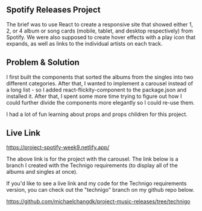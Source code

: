 ## Spotify Releases Project
The brief was to use React to create a responsive site that showed either 1, 2, or 4 album or song cards (mobile, tablet, and desktop respectively) from Spotify. We were also supposed to create hover effects with a play icon that expands, as well as links to the individual artists on each track.

## Problem & Solution

I first built the components that sorted the albums from the singles into two different categories. After that, I wanted to implement a carousel instead of a long list - so I added react-flickity-component to the package.json and installed it. After that, I spent some more time trying to figure out how I could further divide the components more elegantly so I could re-use them.

I had a lot of fun learning about props and props children for this project.

## Live Link
https://project-spotify-week9.netlify.app/

The above link is for the project with the carousel. The link below is a branch I created with the Technigo requirements (to display all of the albums and singles at once). 

If you'd like to see a live link and my code for the Technigo requirements version, you can check out the "technigo" branch on my github repo below.

https://github.com/michaelchangdk/project-music-releases/tree/technigo
